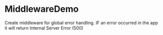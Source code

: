# MiddlewareDemo
Create middleware for global error handling. IF an error occurred in the app it will return Internal Server Error (500)
